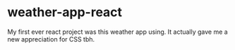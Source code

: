# weather-app-react
My first ever react project was this weather app using. It actually gave me a new appreciation for CSS tbh.
